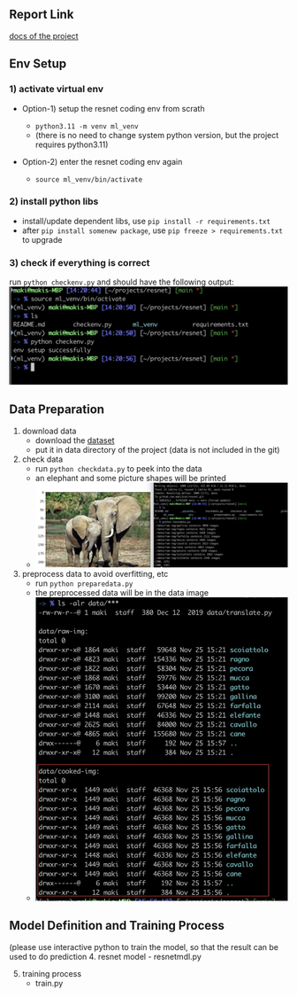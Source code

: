
## Report Link

[docs of the project](https://docs.google.com/document/d/1nRsXoV5Iscx5vBJ4m6PW8BhzffM8paUp0kCJNxe5bLs/edit?tab=t.0)

## Env Setup

### 1) activate virtual env
- Option-1) setup the resnet coding env from scrath
    - `python3.11 -m venv ml_venv`
    - (there is no need to change system python version, but the project requires python3.11)

- Option-2) enter the resnet coding env again
    - `source ml_venv/bin/activate`

### 2) install python libs
- install/update dependent libs, use `pip install -r requirements.txt`
- after `pip install somenew package`, use `pip freeze > requirements.txt` to upgrade


### 3) check if everything is correct
run `python checkenv.py` and should have the following output:
![env_check](pic/pic-1-env.jpg)

## Data Preparation
1. download data
    - download the [dataset](https://www.kaggle.com/datasets/alessiocorrado99/animals10)
    - put it in data directory of the project (data is not included in the git)
2. check data
    - run `python checkdata.py` to peek into the data
    - an elephant and some picture shapes will be printed
    - ![env_check](pic/pic-1-data.jpg)
3. preprocess data to avoid overfitting, etc
    - run `python preparedata.py`
    - the preprocessed data will be in the data image 
    - ![env_check](pic/pic-2-data.jpg)

## Model Definition and Training Process
(please use interactive python to train the model, so that the result can be used to do prediction
4. resnet model
    - resnetmdl.py

5. training process
    - train.py
